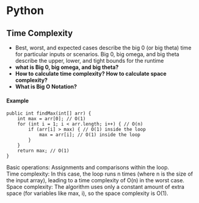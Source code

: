# Python
## Time Complexity
- Best, worst, and expected cases describe the big 0 (or big theta) time for particular inputs or scenarios. Big 0, big omega, and big theta describe the upper, lower, and tight bounds for the runtime
- **what is Big 0, big omega, and big theta?**
- **How to calculate time complexity? How to calculate space complexity?**
- **What is Big O Notation?**

#### Example
```
public int findMax(int[] arr) {
    int max = arr[0]; // O(1)
    for (int i = 1; i < arr.length; i++) { // O(n)
        if (arr[i] > max) { // O(1) inside the loop
            max = arr[i]; // O(1) inside the loop
        }
    }
    return max; // O(1)
}
```
Basic operations: Assignments and comparisons within the loop.  
Time complexity: In this case, the loop runs n times (where n is the size of the input array), leading to a time complexity of O(n) in the worst case.  
Space complexity: The algorithm uses only a constant amount of extra space (for variables like max, i), so the space complexity is O(1).  

